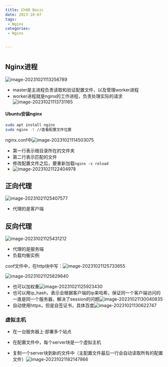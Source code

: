 ```yaml
---
title: Ch00 Basic
date: 2023-10-07
tags:
 - Nginx
categories:
 - Nginx


---
```


# 

## Nginx进程

![image-20231021113256789](https://markdown-1301334775.cos.eu-frankfurt.myqcloud.com/image-20231021113256789.png)

+ master是主进程负责读取和验证配置文件，以及管理worker进程
+ worker进程就是nginx的工作进程，负责处理实际的请求![image-20231021113731165](https://markdown-1301334775.cos.eu-frankfurt.myqcloud.com/image-20231021113731165.png)



#### Ubuntu安装nginx

```sh
sudo apt install nginx
sudo nginx -t //查看配置文件位置

```



nginx.conf中![image-20231021114503075](https://markdown-1301334775.cos.eu-frankfurt.myqcloud.com/image-20231021114503075.png)

+ 第一行表示根目录所在的文件夹
+ 第二行表示匹配的文件
+ 修改配置文件之后，要重新加载```nginx -s reload```
+ ![image-20231021122404978](https://markdown-1301334775.cos.eu-frankfurt.myqcloud.com/image-20231021122404978.png)



## 正向代理

![image-20231021125407577](https://markdown-1301334775.cos.eu-frankfurt.myqcloud.com/image-20231021125407577.png)

+ 代理的是客户端



## 反向代理

![image-20231021125431212](https://markdown-1301334775.cos.eu-frankfurt.myqcloud.com/image-20231021125431212.png)

+ 代理的是服务端
+ 负载均衡实例

conf文件中，在http块中写：![image-20231021125733655](https://markdown-1301334775.cos.eu-frankfurt.myqcloud.com/image-20231021125733655.png)

![image-20231021125829840](https://markdown-1301334775.cos.eu-frankfurt.myqcloud.com/image-20231021125829840.png)

+ 也可以加权重![image-20231021125923430](https://markdown-1301334775.cos.eu-frankfurt.myqcloud.com/image-20231021125923430.png)
+ 也可以用ip_hash，表示会根据客户端的ip来哈希，保证同一个客户端访问的一直是同一个服务器，解决了session的问题![image-20231021130040835](https://markdown-1301334775.cos.eu-frankfurt.myqcloud.com/image-20231021130040835.png)
+ 自动使用https，但是自签证书，具体百度![image-20231021130622747](https://markdown-1301334775.cos.eu-frankfurt.myqcloud.com/image-20231021130622747.png)



### 虚拟主机

+ 在一台服务器上·部署多个站点

+ 在配置文件中，每个server块是一个虚拟主机
+ 复制一个server块到新的文件中（主配置文件最后一行会自动读取所有的配置文件）![image-20231021182147866](https://markdown-1301334775.cos.eu-frankfurt.myqcloud.com/image-20231021182147866.png)